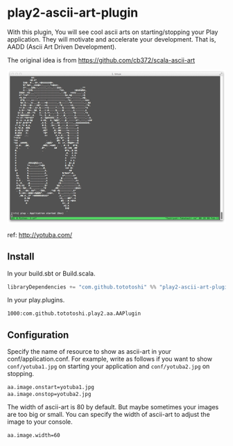 # play2-ascii-art-plugin


With this plugin, You will see cool ascii arts on starting/stopping your Play application. 
They will motivate and accelerate your development. That is, AADD (Ascii Art Driven Development).


The original idea is from https://github.com/cb372/scala-ascii-art

![Yotuba](screenshot.jpg)

ref: http://yotuba.com/

## Install
In your build.sbt or Build.scala.
```scala
libraryDependencies += "com.github.tototoshi" %% "play2-ascii-art-plugin" % "0.1.0"
```

In your play.plugins.
```
1000:com.github.tototoshi.play2.aa.AAPlugin
```

## Configuration

Specify the name of resource to show as ascii-art in your conf/application.conf.
For example, write as follows if you want to show `conf/yotuba1.jpg` on starting your application
and `conf/yotuba2.jpg` on stopping.
```
aa.image.onstart=yotuba1.jpg
aa.image.onstop=yotuba2.jpg
```

The width of ascii-art is 80 by default. But maybe sometimes your images are too big or small.
You can specify the width of ascii-art to adjust the image to your console.
```
aa.image.width=60
```

